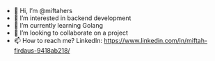 - 👋 Hi, I’m @miftahers
- 👀 I’m interested in backend development
- 🌱 I’m currently learning Golang
- 💞️ I’m looking to collaborate on a project
- 📫 How to reach me? LinkedIn: https://www.linkedin.com/in/miftah-firdaus-9418ab218/

<!---
miftahers/miftahers is a ✨ special ✨ repository because its `README.md` (this file) appears on your GitHub profile.
You can click the Preview link to take a look at your changes.
--->
